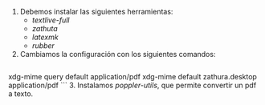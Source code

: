 1. Debemos instalar las siguientes herramientas:
	- *textlive-full*
	- *zathuta*
	- *latexmk*
	- *rubber*
2. Cambiamos la configuración con los siguientes comandos:
	```bash
xdg-mime query default application/pdf
xdg-mime default zathura.desktop application/pdf
	```
3. Instalamos *poppler-utils*, que permite convertir un pdf a texto.